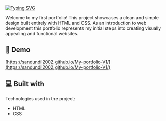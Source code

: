 <a href="https://git.io/typing-svg"><img src="https://readme-typing-svg.herokuapp.com?font=Poppins&weight=500&size=60&pause=1000&center=true&vCenter=true&random=false&width=1200&height=80&lines=My+Portfolio+V1" alt="Typing SVG" /></a>

<p id="description">Welcome to my first portfolio! This project showcases a clean and simple design built entirely with HTML and CSS. As an introduction to web development this portfolio represents my initial steps into creating visually appealing and functional websites.</p>

<h2>🚀 Demo</h2>

[https://sandundil2002.github.io/My-portfolio-V1/](https://sandundil2002.github.io/My-portfolio-V1/)

  
  
<h2>💻 Built with</h2>

Technologies used in the project:

*   HTML
*   CSS
